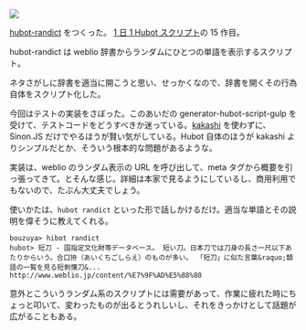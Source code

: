 ![](http://img.bouzuya.net/2014-07-28.png)

[hubot-randict][gh:bouzuya/hubot-randict] をつくった。 [1 日 1 Hubot スクリプト][hubot-script-per-day]の 15 作目。

hubot-randict は weblio 辞書からランダムにひとつの単語を表示するスクリプト。

ネタさがしに辞書を適当に開こうと思い、せっかくなので、辞書を開くその行為自体をスクリプト化した。

今回はテストの実装をさぼった。このあいだの generator-hubot-script-gulp を受けて、テストコードをどうすべきか迷っている。[kakashi][gh:bouzuya/kakashi] を使わずに、Sinon.JS だけでやるほうが賢い気がしている。Hubot 自体のほうが kakashi よりシンプルだとか、そういう根本的な問題があるような。

実装は、weblio のランダム表示の URL を呼び出して、meta タグから概要を引っ張ってきて。とそんな感じ。詳細は本家で見るようにしているし、商用利用でもないので、たぶん大丈夫でしょう。

使いかたは、`hubot randict` といった形で話しかけるだけ。適当な単語とその説明を偉そうに教えてくれる。

    bouzuya> hibot randict
    hubot> 短刀 - 国指定文化財等データベース。 短い刀。日本刀では刀身の長さ一尺以下あたりからいう。合口拵（あいくちごしらえ）のものが多い。 「短刀」に似た言葉&raquo;類語の一覧を見る短剣懐刀&...
    http://www.weblio.jp/content/%E7%9F%AD%E5%88%80

意外とこういうランダム系のスクリプトには需要があって、作業に疲れた時にちょっと叩いて、変わったものが出るとうれしいし、それをきっかけとして話題が広がることもある。

[gh:bouzuya/hubot-randict]: https://github.com/bouzuya/hubot-randict
[gh:bouzuya/kakashi]: https://github.com/bouzuya/kakashi
[hubot-script-per-day]: https://blog.bouzuya.net/posts?tags=hubot-script-per-day
